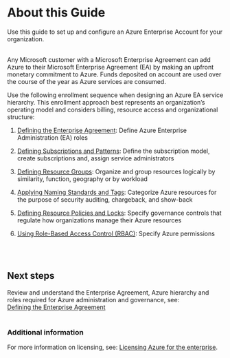 # About this Guide

Use this guide to set up and configure an Azure Enterprise Account for your organization.  
<br />

Any Microsoft customer with a Microsoft Enterprise Agreement can add Azure to their Microsoft Enterprise Agreement (EA) by making an 
upfront monetary commitment to Azure. Funds deposited on account are used over the course of the year as Azure services are consumed.  

Use the following enrollment sequence when designing an Azure EA service hierarchy. This enrollment approach best represents an 
organization’s operating model and considers billing, resource access and organizational structure: 

1. [Defining the Enterprise Agreement](https://github.com/alvarovitta/Enrollment-and-Subscription/blob/master/1.0-Defining-the-Enterprise-Agreement.md): Define Azure Enterprise Administration (EA) roles 

2. [Defining Subscriptions and Patterns](https://github.com/alvarovitta/Enrollment-and-Subscription/blob/master/2.0-Defining-Subscriptions-and-Patterns.md):  Define the subscription model, create subscriptions and, assign service administrators 

3. [Defining Resource Groups](https://github.com/alvarovitta/Enrollment-and-Subscription/blob/master/3.0-Defining-Resource-Groups.md): Organize and group resources logically by similarity, function, geography or by workload 

4. [Applying Naming Standards and Tags](https://github.com/alvarovitta/Enrollment-and-Subscription/blob/master/4.0-Applying-Naming-Standards-and-Tags.md): Categorize Azure resources for the purpose of security auditing, chargeback, and show-back 

5. [Defining Resource Policies and Locks](https://github.com/alvarovitta/Enrollment-and-Subscription/blob/master/5.0-Defining-Resource-Policies-and-Locks.md): Specify governance controls that regulate how organizations manage their Azure resources 

6. [Using Role-Based Access Control (RBAC)](https://github.com/alvarovitta/Enrollment-and-Subscription/blob/master/6.1-Viewing-or-Modifying-RBAC-Role-Assignments.md): Specify Azure permissions 
<br />
<br />

## Next steps 
Review and understand the Enterprise Agreement, Azure hierarchy and roles required for Azure administration and governance, see:  
[Defining the Enterprise Agreement](https://github.com/alvarovitta/Enrollment-and-Subscription/blob/master/1.0-Defining-the-Enterprise-Agreement.md) 
<br />
<br />

### Additional information 

For more information on licensing, see: [Licensing Azure for the enterprise](https://azure.microsoft.com/en-us/pricing/enterprise-agreement/). 

